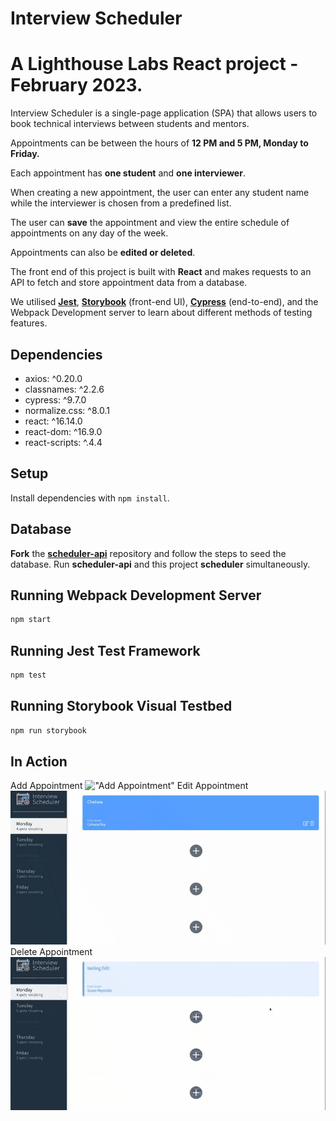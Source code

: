 # Interview Scheduler

# A Lighthouse Labs React project - February 2023.

Interview Scheduler is a single-page application (SPA) that allows users to book technical interviews between students and mentors.

Appointments can be between the hours of **12 PM and 5 PM, Monday to Friday.**

Each appointment has **one student** and **one interviewer**.

When creating a new appointment, the user can enter any student name while the interviewer is chosen from a predefined list.

The user can **save** the appointment and view the entire schedule of appointments on any day of the week.

Appointments can also be **edited or deleted**.

The front end of this project is built with **React** and makes requests to an API to fetch and store appointment data from a database.

We utilised [**Jest**](https://jestjs.io/docs/getting-started), [**Storybook**](https://storybook.js.org/docs/react/get-started/introduction) (front-end UI), [**Cypress**](https://docs.cypress.io/guides/getting-started/installing-cypress) (end-to-end), and the Webpack Development server to learn about different methods of testing features.

## Dependencies

- axios: ^0.20.0
- classnames: ^2.2.6
- cypress: ^9.7.0
- normalize.css: ^8.0.1
- react: ^16.14.0
- react-dom: ^16.9.0
- react-scripts: ^.4.4

## Setup

Install dependencies with `npm install`.

## Database

**Fork** the [**scheduler-api**](https://github.com/lighthouse-labs/scheduler-api) repository and follow the steps to seed the database. Run **scheduler-api** and this project **scheduler** simultaneously.

## Running Webpack Development Server

```sh
npm start
```

## Running Jest Test Framework

```sh
npm test
```

## Running Storybook Visual Testbed

```sh
npm run storybook
```

## In Action

Add Appointment
!["Add Appointment"](https://github.com/chchchelsay/scheduler/blob/fixes/public/images/ADD.gif?raw=true)
Edit Appointment
!["Edit Appointment"](https://github.com/chchchelsay/scheduler/blob/fixes/public/images/EDIT.gif?raw=true)
Delete Appointment
!["Delete Appointment"](https://github.com/chchchelsay/scheduler/blob/fixes/public/images/DELETE.gif?raw=true)
